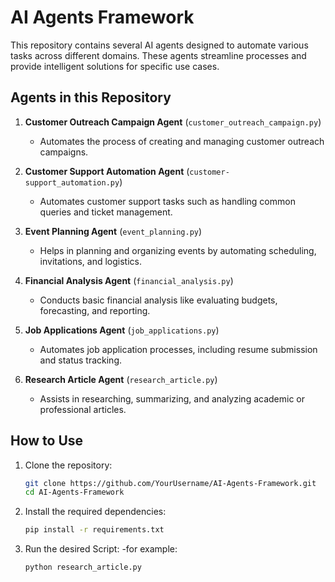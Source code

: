 # AI Agents Framework

This repository contains several AI agents designed to automate various tasks across different domains. These agents streamline processes and provide intelligent solutions for specific use cases.

## Agents in this Repository

1. **Customer Outreach Campaign Agent** (`customer_outreach_campaign.py`)
   - Automates the process of creating and managing customer outreach campaigns.

2. **Customer Support Automation Agent** (`customer-support_automation.py`)
   - Automates customer support tasks such as handling common queries and ticket management.

3. **Event Planning Agent** (`event_planning.py`)
   - Helps in planning and organizing events by automating scheduling, invitations, and logistics.

4. **Financial Analysis Agent** (`financial_analysis.py`)
   - Conducts basic financial analysis like evaluating budgets, forecasting, and reporting.

5. **Job Applications Agent** (`job_applications.py`)
   - Automates job application processes, including resume submission and status tracking.

6. **Research Article Agent** (`research_article.py`)
   - Assists in researching, summarizing, and analyzing academic or professional articles.

## How to Use

1. Clone the repository:
   ```bash
   git clone https://github.com/YourUsername/AI-Agents-Framework.git
   cd AI-Agents-Framework
   ```

2. Install the required dependencies:
   ```bash
   pip install -r requirements.txt
   ```
   
3. Run the desired Script:
   -for example:
   ```bash
   python research_article.py
   ```
